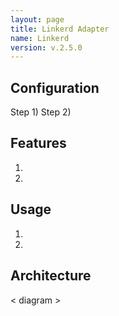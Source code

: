 ```yaml
---
layout: page
title: Linkerd Adapter
name: Linkerd
version: v.2.5.0
---
```


## Configuration
Step 1)
Step 2)

## Features
1. 
2. 

## Usage
1. 
2. 

## Architecture
< diagram >